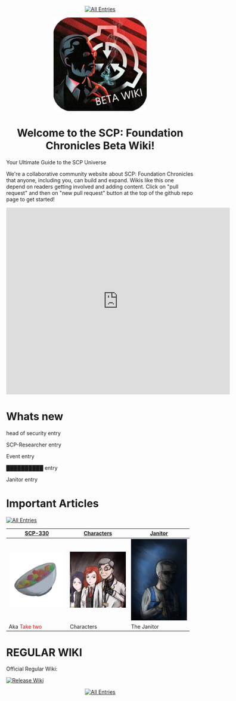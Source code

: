 <p align=center>
    <a href="./web/tree">
        <img src="https://img.shields.io/badge/GO_TO-All_Entries-000000?style=for-the-badge&labelColor=000000&color=ffffff" title="All Entries"/></a>
</p>
<p align="center">
 <img width="250" src="./assets/images/misc/BETA_WIKI.png" title="beta_wiki"/>
</p>
<h1 align="center">Welcome to the SCP: Foundation Chronicles Beta Wiki!</h1>


Your Ultimate Guide to the SCP Universe

We're a collaborative community website about SCP: Foundation Chronicles that anyone, including you, can build and expand. Wikis like this one depend on readers getting involved and adding content. Click on "pull request" and then on "new pull request" button at the top of the github repo page to get started!

<p align="center">
    <iframe src="https://ptb.discord.com/widget?id=1166418158085734441&theme=dark" width="600" height="500" allowtransparency="true" frameborder="0" sandbox="allow-popups allow-popups-to-escape-sandbox allow-same-origin allow-scripts"></iframe>
</p>

# Whats new

head of security entry

SCP-Researcher entry

Event entry

██████████ entry

Janitor entry

# Important Articles
<a href="./web/tree">
    <img src="https://img.shields.io/badge/GO_TO-All_Entries-000000?style=for-the-badge&labelColor=000000&color=ffffff" title="All Entries"/>
</a>

| <a href="./web/scp/safe/330">SCP-330</a> | <a href="./web/tree#characters">Characters</a> | <a href="./web/humans/foundation/janitor">Janitor</a> |
|---|---|---|
| <img src="./assets/images/scp/safe/scp-330.png" title="SCP-330" width="150" height="150"/> | <img src="./assets/images/misc/Characters.webp" title="Characters" width="150" height="150"/> | <img src="./assets/images/characters/cleaner.jpg" title="Janitor" width="150"/> |
| Aka <span style="color: red">Take two</span> | Characters | The Janitor |

# REGULAR WIKI

Official Regular Wiki:
<p>
    <a href="https://scp-fc.fandom.com/wiki/SCP:_Foundation_Chronicles_Wiki">
        <img src="https://img.shields.io/badge/Released_Wiki-000000?style=for-the-badge&labelColor=ffffff&color=ffffff" title="Release Wiki"/></a>
</p>
<p align=center>
    <a href="./web/tree">
        <img src="https://img.shields.io/badge/GO_TO-All_Entries-000000?style=for-the-badge&labelColor=000000&color=ffffff" title="All Entries"/></a>
</p>